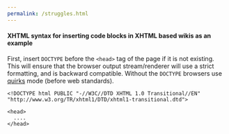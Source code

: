 ```yaml
---
permalink: /struggles.html
---
```


#### XHTML syntax for inserting code blocks in XHTML based wikis as an example

First, insert `DOCTYPE` before the `<head>` tag of the page if it is not existing. This will ensure that the browser output stream/renderer will use a strict formatting, and is backward compatible. Without the `DOCTYPE` browsers use [quirks](https://developer.mozilla.org/en-US/docs/Web/HTML/Quirks_Mode_and_Standards_Mode) mode (before web standards).

```xhtml
<!DOCTYPE html PUBLIC "-//W3C//DTD XHTML 1.0 Transitional//EN"
"http://www.w3.org/TR/xhtml1/DTD/xhtml1-transitional.dtd">

<head>
  ....
</head>
```
